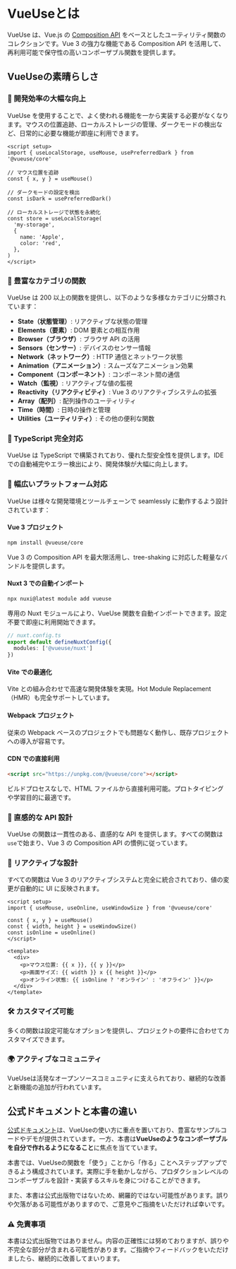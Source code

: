 # VueUseとは

VueUse は、Vue.js の [Composition API](https://vuejs.org/guide/extras/composition-api-faq.html) をベースとしたユーティリティ関数のコレクションです。Vue 3 の強力な機能である Composition API を活用して、再利用可能で保守性の高いコンポーザブル関数を提供します。

## VueUseの素晴らしさ

### 🎯 開発効率の大幅な向上

VueUse を使用することで、よく使われる機能を一から実装する必要がなくなります。マウスの位置追跡、ローカルストレージの管理、ダークモードの検出など、日常的に必要な機能が即座に利用できます。

```vue
<script setup>
import { useLocalStorage, useMouse, usePreferredDark } from '@vueuse/core'

// マウス位置を追跡
const { x, y } = useMouse()

// ダークモードの設定を検出
const isDark = usePreferredDark()

// ローカルストレージで状態を永続化
const store = useLocalStorage(
  'my-storage',
  {
    name: 'Apple',
    color: 'red',
  },
)
</script>
```

### 🔧 豊富なカテゴリの関数

VueUse は 200 以上の関数を提供し、以下のような多様なカテゴリに分類されています：

- **State（状態管理）**: リアクティブな状態の管理
- **Elements（要素）**: DOM 要素との相互作用
- **Browser（ブラウザ）**: ブラウザ API の活用
- **Sensors（センサー）**: デバイスのセンサー情報
- **Network（ネットワーク）**: HTTP 通信とネットワーク状態
- **Animation（アニメーション）**: スムーズなアニメーション効果
- **Component（コンポーネント）**: コンポーネント間の通信
- **Watch（監視）**: リアクティブな値の監視
- **Reactivity（リアクティビティ）**: Vue 3 のリアクティブシステムの拡張
- **Array（配列）**: 配列操作のユーティリティ
- **Time（時間）**: 日時の操作と管理
- **Utilities（ユーティリティ）**: その他の便利な関数

### 🚀 TypeScript 完全対応

VueUse は TypeScript で構築されており、優れた型安全性を提供します。IDE での自動補完やエラー検出により、開発体験が大幅に向上します。

### 📱 幅広いプラットフォーム対応

VueUse は様々な開発環境とツールチェーンで seamlessly に動作するよう設計されています：

#### Vue 3 プロジェクト
```bash
npm install @vueuse/core
```
Vue 3 の Composition API を最大限活用し、tree-shaking に対応した軽量なバンドルを提供します。

#### Nuxt 3 での自動インポート
```bash
npx nuxi@latest module add vueuse
```
専用の Nuxt モジュールにより、VueUse 関数を自動インポートできます。設定不要で即座に利用開始できます。

```typescript
// nuxt.config.ts
export default defineNuxtConfig({
  modules: ['@vueuse/nuxt']
})
```

#### Vite での最適化
Vite との組み合わせで高速な開発体験を実現。Hot Module Replacement（HMR）も完全サポートしています。

#### Webpack プロジェクト
従来の Webpack ベースのプロジェクトでも問題なく動作し、既存プロジェクトへの導入が容易です。

#### CDN での直接利用
```html
<script src="https://unpkg.com/@vueuse/core"></script>
```
ビルドプロセスなしで、HTML ファイルから直接利用可能。プロトタイピングや学習目的に最適です。

### 🎨 直感的な API 設計

VueUse の関数は一貫性のある、直感的な API を提供します。すべての関数は`use`で始まり、Vue 3 の Composition API の慣例に従っています。

### 🔄 リアクティブな設計

すべての関数は Vue 3 のリアクティブシステムと完全に統合されており、値の変更が自動的に UI に反映されます。

```vue
<script setup>
import { useMouse, useOnline, useWindowSize } from '@vueuse/core'

const { x, y } = useMouse()
const { width, height } = useWindowSize()
const isOnline = useOnline()
</script>

<template>
  <div>
    <p>マウス位置: {{ x }}, {{ y }}</p>
    <p>画面サイズ: {{ width }} x {{ height }}</p>
    <p>オンライン状態: {{ isOnline ? 'オンライン' : 'オフライン' }}</p>
  </div>
</template>
```

### 🛠️ カスタマイズ可能

多くの関数は設定可能なオプションを提供し、プロジェクトの要件に合わせてカスタマイズできます。

### 🌍 アクティブなコミュニティ

VueUseは活発なオープンソースコミュニティに支えられており、継続的な改善と新機能の追加が行われています。

## 公式ドキュメントと本書の違い

[公式ドキュメント](https://vueuse.org/)は、VueUseの使い方に重点を置いており、豊富なサンプルコードやデモが提供されています。一方、本書は**VueUseのようなコンポーザブルを自分で作れるようになること**に焦点を当てています。

本書では、VueUseの関数を「使う」ことから「作る」ことへステップアップできるよう構成されています。実際に手を動かしながら、プロダクションレベルのコンポーザブルを設計・実装するスキルを身につけることができます。

また、本書は公式出版物ではないため、網羅的ではない可能性があります。誤りや欠落がある可能性がありますので、ご意見やご指摘をいただければ幸いです。

### ⚠️ 免責事項

本書は公式出版物ではありません。内容の正確性には努めておりますが、誤りや不完全な部分が含まれる可能性があります。ご指摘やフィードバックをいただけましたら、継続的に改善してまいります。
